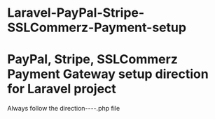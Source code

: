 # Laravel-PayPal-Stripe-SSLCommerz-Payment-setup
PayPal, Stripe, SSLCommerz Payment Gateway setup direction for Laravel project
===================================================
Always follow the direction----.php file
